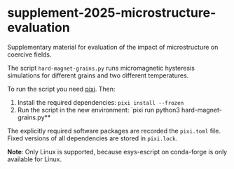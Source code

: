 # supplement-2025-microstructure-evaluation
Supplementary material for evaluation of the impact of microstructure on coercive fields.

The script `hard-magnet-grains.py` runs micromagnetic hysteresis simulations for
different grains and two different temperatures.

To run the script you need [pixi](https://pixi.sh). Then:

1. Install the required dependencies: `pixi install --frozen`
2. Run the script in the new environment: `pixi run python3 hard-magnet-grains.py**

The explicitly required software packages are recorded the `pixi.toml` file.
Fixed versions of all dependencies are stored in `pixi.lock`.

**Note**: Only Linux is supported, because esys-escript on conda-forge is only available for Linux.
